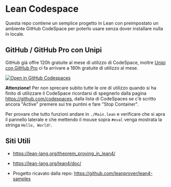 # Lean Codespace

Questa repo contiene un semplice progetto in Lean con preimpostato un ambiente GitHub CodeSpace per poterlo usare senza dover installare nulla in locale.

## GitHub / GitHub Pro con Unipi

GitHub già offre 120h gratuite al mese di utilizzo di CodeSpace, inoltre [Unipi con GitHub Pro](https://www.dm.unipi.it/github-pro/) ci fa arrivare a 180h gratuite di utilizzo al mese.  

[![Open in GitHub Codespaces](https://github.com/codespaces/badge.svg)](https://github.com/codespaces/new?skip_quickstart=true&hide_repo_select=true&ref=main&repo=698191991&machine=standardLinux32gb&location=WestEurope)

**Attenzione!** Per non sprecare subito tutte le ore di utilizzo quando si ha finito di utilizzare il CodeSpace ricordarsi di spegnerlo dalla pagina <https://github.com/codespaces>, dalla lista di CodeSpaces se c'è scritto ancora "Active" premere sui tre puntini e fare "Stop Container".

Per provare che tutto funzioni andare in `./Main.lean` e verificare che si apra il pannello laterale e che mettendo il mouse sopra `#eval` venga mostrata la stringa `Hello, World!`.

## Siti Utili

- https://lean-lang.org/theorem_proving_in_lean4/

- https://lean-lang.org/lean4/doc/

- Progetto ricavato dalla repo: <https://github.com/leanprover/lean4-samples>
